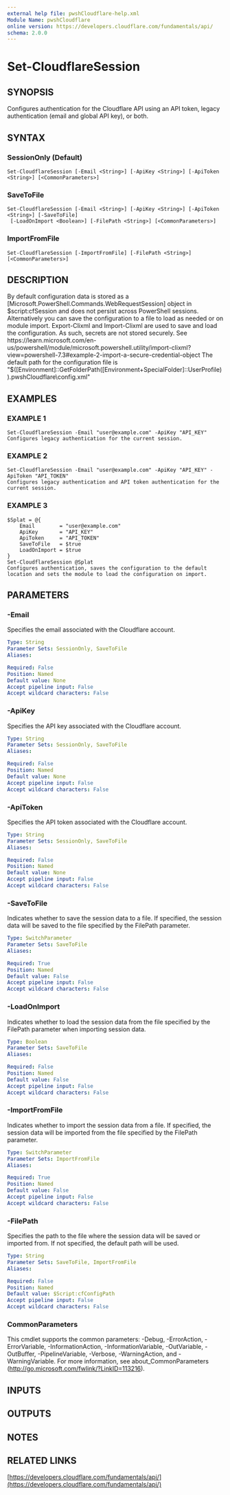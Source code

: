 ```yaml
---
external help file: pwshCloudflare-help.xml
Module Name: pwshCloudflare
online version: https://developers.cloudflare.com/fundamentals/api/
schema: 2.0.0
---
```


# Set-CloudflareSession

## SYNOPSIS
Configures authentication for the Cloudflare API using an API token, legacy authentication (email and global API key), or both.

## SYNTAX

### SessionOnly (Default)
```
Set-CloudflareSession [-Email <String>] [-ApiKey <String>] [-ApiToken <String>] [<CommonParameters>]
```

### SaveToFile
```
Set-CloudflareSession [-Email <String>] [-ApiKey <String>] [-ApiToken <String>] [-SaveToFile]
 [-LoadOnImport <Boolean>] [-FilePath <String>] [<CommonParameters>]
```

### ImportFromFile
```
Set-CloudflareSession [-ImportFromFile] [-FilePath <String>] [<CommonParameters>]
```

## DESCRIPTION
By default configuration data is stored as a \[Microsoft.PowerShell.Commands.WebRequestSession\] object in $script:cfSession and does not persist across PowerShell sessions.
Alternatively you can save the configuration to a file to load as needed or on module import.
Export-Clixml and Import-Clixml are used to save and load the configuration.
As such, secrets are not stored securely.
See https://learn.microsoft.com/en-us/powershell/module/microsoft.powershell.utility/import-clixml?view=powershell-7.3#example-2-import-a-secure-credential-object
The default path for the configuration file is "$(\[Environment\]::GetFolderPath(\[Environment+SpecialFolder\]::UserProfile))\.pwshCloudflare\config.xml"

## EXAMPLES

### EXAMPLE 1
```
Set-CloudflareSession -Email "user@example.com" -ApiKey "API_KEY"
Configures legacy authentication for the current session.
```

### EXAMPLE 2
```
Set-CloudflareSession -Email "user@example.com" -ApiKey "API_KEY" -ApiToken "API_TOKEN"
Configures legacy authentication and API token authentication for the current session.
```

### EXAMPLE 3
```
$Splat = @{
    Email        = "user@example.com"
    ApiKey       = "API_KEY"
    ApiToken     = "API_TOKEN"
    SaveToFile   = $true
    LoadOnImport = $true
}
Set-CloudflareSession @Splat
Configures authentication, saves the configuration to the default location and sets the module to load the configuration on import.
```

## PARAMETERS

### -Email
Specifies the email associated with the Cloudflare account.

```yaml
Type: String
Parameter Sets: SessionOnly, SaveToFile
Aliases:

Required: False
Position: Named
Default value: None
Accept pipeline input: False
Accept wildcard characters: False
```

### -ApiKey
Specifies the API key associated with the Cloudflare account.

```yaml
Type: String
Parameter Sets: SessionOnly, SaveToFile
Aliases:

Required: False
Position: Named
Default value: None
Accept pipeline input: False
Accept wildcard characters: False
```

### -ApiToken
Specifies the API token associated with the Cloudflare account.

```yaml
Type: String
Parameter Sets: SessionOnly, SaveToFile
Aliases:

Required: False
Position: Named
Default value: None
Accept pipeline input: False
Accept wildcard characters: False
```

### -SaveToFile
Indicates whether to save the session data to a file.
If specified, the session data will be saved to the file specified by the FilePath parameter.

```yaml
Type: SwitchParameter
Parameter Sets: SaveToFile
Aliases:

Required: True
Position: Named
Default value: False
Accept pipeline input: False
Accept wildcard characters: False
```

### -LoadOnImport
Indicates whether to load the session data from the file specified by the FilePath parameter when importing session data.

```yaml
Type: Boolean
Parameter Sets: SaveToFile
Aliases:

Required: False
Position: Named
Default value: False
Accept pipeline input: False
Accept wildcard characters: False
```

### -ImportFromFile
Indicates whether to import the session data from a file.
If specified, the session data will be imported from the file specified by the FilePath parameter.

```yaml
Type: SwitchParameter
Parameter Sets: ImportFromFile
Aliases:

Required: True
Position: Named
Default value: False
Accept pipeline input: False
Accept wildcard characters: False
```

### -FilePath
Specifies the path to the file where the session data will be saved or imported from.
If not specified, the default path will be used.

```yaml
Type: String
Parameter Sets: SaveToFile, ImportFromFile
Aliases:

Required: False
Position: Named
Default value: $Script:cfConfigPath
Accept pipeline input: False
Accept wildcard characters: False
```

### CommonParameters
This cmdlet supports the common parameters: -Debug, -ErrorAction, -ErrorVariable, -InformationAction, -InformationVariable, -OutVariable, -OutBuffer, -PipelineVariable, -Verbose, -WarningAction, and -WarningVariable.
For more information, see about_CommonParameters (http://go.microsoft.com/fwlink/?LinkID=113216).

## INPUTS

## OUTPUTS

## NOTES

## RELATED LINKS

[https://developers.cloudflare.com/fundamentals/api/](https://developers.cloudflare.com/fundamentals/api/)

